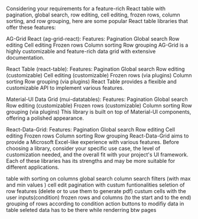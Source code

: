 Considering your requirements for a feature-rich React table with pagination, global search, row editing, cell editing, frozen rows, column sorting, and row grouping, here are some popular React table libraries that offer these features:

AG-Grid React (ag-grid-react):
Features:
Pagination
Global search
Row editing
Cell editing
Frozen rows
Column sorting
Row grouping
AG-Grid is a highly customizable and feature-rich data grid with extensive documentation.


React Table (react-table):
Features:
Pagination
Global search
Row editing (customizable)
Cell editing (customizable)
Frozen rows (via plugins)
Column sorting
Row grouping (via plugins)
React Table provides a flexible and customizable API to implement various features.



Material-UI Data Grid (mui-datatables):
Features:
Pagination
Global search
Row editing (customizable)
Frozen rows (customizable)
Column sorting
Row grouping (via plugins)
This library is built on top of Material-UI components, offering a polished appearance.



React-Data-Grid:
Features:
Pagination
Global search
Row editing
Cell editing
Frozen rows
Column sorting
Row grouping
React-Data-Grid aims to provide a Microsoft Excel-like experience with various features.
Before choosing a library, consider your specific use case, the level of customization needed, and the overall fit with your project's UI framework. Each of these libraries has its strengths and may be more suitable for different applications.





table with sorting on columns
global search
column search
filters (with max and min values )
cell edit 
pagination with custum funtionalities
seletion of row features (delete or to use them to generate pdf)
custum cells with the user inputs(condition)
frozen rows and columns (to the start and to the end)
grouping of rows according to condition
action buttons to modifiy data in table 
seleted data has to be there while renderring btw pages 


